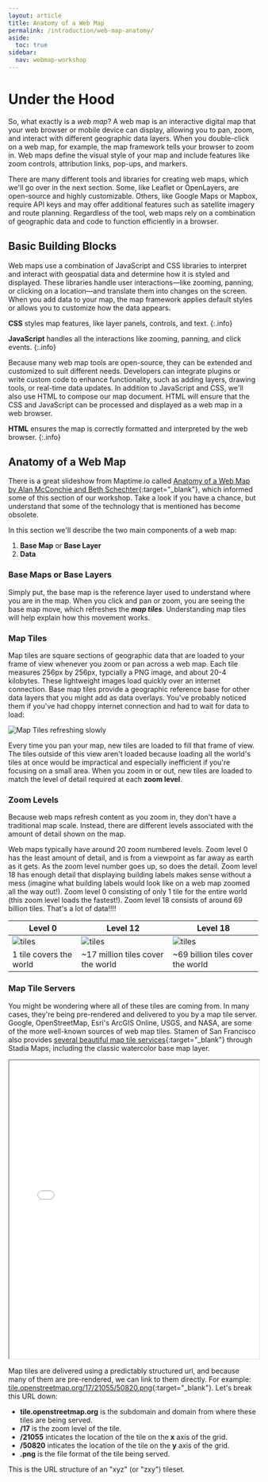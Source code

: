 ```yaml
---
layout: article
title: Anatomy of a Web Map
permalink: /introduction/web-map-anatomy/
aside:
  toc: true
sidebar:
  nav: webmap-workshop
---
```


# Under the Hood

So, what exactly is a _web map_? A web map is an interactive digital map that your web browser or mobile device can display, allowing you to pan, zoom, and interact with different geographic data layers. When you double-click on a web map, for example, the map framework tells your browser to zoom in. Web maps define the visual style of your map and include features like zoom controls, attribution links, pop-ups, and markers.

There are many different tools and libraries for creating web maps, which we'll go over in the next section. Some, like Leaflet or OpenLayers, are open-source and highly customizable. Others, like Google Maps or Mapbox, require API keys and may offer additional features such as satellite imagery and route planning. Regardless of the tool, web maps rely on a combination of geographic data and code to function efficiently in a browser.

## Basic Building Blocks

Web maps use a combination of JavaScript and CSS libraries to interpret and interact with geospatial data and determine how it is styled and displayed. These libraries handle user interactions—like zooming, panning, or clicking on a location—and translate them into changes on the screen. When you add data to your map, the map framework applies default styles or allows you to customize how the data appears.

**CSS** styles map features, like layer panels, controls, and text.
{:.info}

**JavaScript** handles all the interactions like zooming, panning, and click events.
{:.info}

Because many web map tools are open-source, they can be extended and customized to suit different needs. Developers can integrate plugins or write custom code to enhance functionality, such as adding layers, drawing tools, or real-time data updates. In addition to JavaScript and CSS, we'll also use HTML to compose our map document. HTML will ensure that the CSS and JavaScript can be processed and displayed as a web map in a web browser.

**HTML** ensures the map is correctly formatted and interpreted by the web browser.
{:.info}

## Anatomy of a Web Map

There is a great slideshow from Maptime.io called [Anatomy of a Web Map by Alan McConchie and Beth Schechter](https://maptime.io/anatomy-of-a-web-map/){:target="\_blank"}, which informed some of this section of our workshop. Take a look if you have a chance, but understand that some of the technology that is mentioned has become obsolete.

In this section we'll describe the two main components of a web map:

1. **Base Map** or **Base Layer**
2. **Data**

### Base Maps or Base Layers

Simply put, the base map is the reference layer used to understand where you are in the map. When you click and pan or zoom, you are seeing the base map move, which refreshes the **_map tiles_**. Understanding map tiles will help explain how this movement works.

### Map Tiles

Map tiles are square sections of geographic data that are loaded to your frame of view whenever you zoom or pan across a web map. Each tile measures 256px by 256px, typcially a PNG image, and about 20-4 kilobytes. These lightweight images load quickly over an internet connection. Base map tiles provide a geographic reference base for other data layers that you might add as data overlays. You've probably noticed them if you've had choppy internet connection and had to wait for data to load:

![Map Tiles refreshing slowly](../../assets/images/tiles.gif "Map Tiles refreshing slowly")

Every time you pan your map, new tiles are loaded to fill that frame of view. The tiles outside of this view aren't loaded because loading all the world's tiles at once would be impractical and especially inefficient if you're focusing on a small area. When you zoom in or out, new tiles are loaded to match the level of detail required at each **zoom level**.

### Zoom Levels

Because web maps refresh content as you zoom in, they don't have a traditional map scale. Instead, there are different levels associated with the amount of detail shown on the map.

Web maps typically have around 20 zoom numbered levels. Zoom level 0 has the least amount of detail, and is from a viewpoint as far away as earth as it gets. As the zoom level number goes up, so does the detail. Zoom level 18 has enough detail that displaying building labels makes sense without a mess (imagine what building labels would look like on a web map zoomed all the way out!). Zoom level 0 consisting of only 1 tile for the entire world (this zoom level loads the fastest!). Zoom level 18 consists of around 69 billion tiles. That's a lot of data!!!!

| Level 0                                             | Level 12                                                 | Level 18                                                     |
| --------------------------------------------------- | -------------------------------------------------------- | ------------------------------------------------------------ |
| ![tiles](http://a.tile.openstreetmap.org/0/0/0.png) | ![tiles](https://tile.openstreetmap.org/12/657/1588.png) | ![tiles](https://tile.openstreetmap.org/18/42110/101643.png) |
| 1 tile covers the world                             | ~17 million tiles cover the world                        | ~69 billion tiles cover the world                            |

### Map Tile Servers

You might be wondering where all of these tiles are coming from. In many cases, they're being pre-rendered and delivered to you by a map tile server. Google, OpenStreetMap, Esri's ArcGIS Online, USGS, and NASA, are some of the more well-known sources of web map tiles. Stamen of San Francisco also provides [several beautiful map tile services](https://stadiamaps.com/stamen){:target="\_blank"} through Stadia Maps, including the classic watercolor base map layer.

 <iframe height="600px" width="100%" src="/overlaying-the-past/maps/watercolor.html" title="Stamen Watercolor base map demo"></iframe>

Map tiles are delivered using a predictably structured url, and because many of them are pre-rendered, we can link to them directly. For example:
[tile.openstreetmap.org/17/21055/50820.png](https://tile.openstreetmap.org/17/21055/50820.png){:target="\_blank"}. Let's break this URL down:

- **tile.openstreetmap.org** is the subdomain and domain from where these tiles are being served.
- **/17** is the zoom level of the tile.
- **/21055** inticates the location of the tile on the **x** axis of the grid.
- **/50820** inticates the location of the tile on the **y** axis of the grid.
- **.png** is the file format of the tile being served.

This is the URL structure of an "xyz" (or "zxy") tileset.
